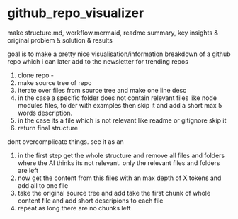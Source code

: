 # github_repo_visualizer

make structure.md, workflow.mermaid, readme summary, key insights & original problem & solution & results

goal is to make a pretty nice visualisation/information breakdown of a github repo which i can later add to the newsletter for trending repos

1. clone repo - 
2. make source tree of repo 
3. iterate over files from source tree and make one line desc
4. in the case a specific folder does not contain relevant files like node modules files, folder with examples then skip it and add a short max 5 words description. 
5. in the case its a file which is not relevant like readme or gitignore skip it
6. return final structure

dont overcomplicate things. see it as an 


1. in the first step get the whole structure and remove all files and folders where the AI thinks its not relevant. only the relevant files and folders are left
2. now get the content from this files with an max depth of X tokens and add all to one file
3. take the original source tree and add take the first chunk of whole content file and add short descripions to each file
4. repeat as long there are no chunks left 